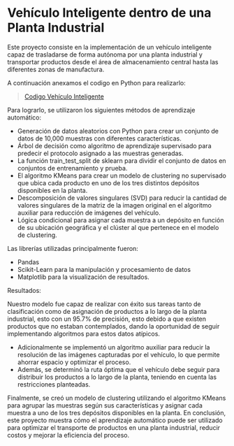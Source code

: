 # Vehículo Inteligente dentro de una Planta Industrial

Este proyecto consiste en la implementación de un vehículo inteligente capaz de trasladarse de forma autónoma por una planta industrial y transportar productos desde el área de almacenamiento central hasta las diferentes zonas de manufactura.

A continuación anexamos el codigo en Python para realizarlo:

> [Codigo Vehículo Inteligente](https://github.com/actfin/Proyectos/blob/main/Vehiculo%20Inteligente/Resultados.ipynb)

Para lograrlo, se utilizaron los siguientes métodos de aprendizaje automático:

* Generación de datos aleatorios con Python para crear un conjunto de datos de 10,000 muestras con diferentes características.
* Árbol de decisión como algoritmo de aprendizaje supervisado para predecir el protocolo asignado a las muestras generadas.
* La función train_test_split de sklearn para dividir el conjunto de datos en conjuntos de entrenamiento y prueba.
* El algoritmo KMeans para crear un modelo de clustering no supervisado que ubica cada producto en uno de los tres distintos depósitos disponibles en la planta.
* Descomposición de valores singulares (SVD) para reducir la cantidad de valores singulares de la matriz de la imagen original en el algoritmo auxiliar para reducción de imágenes del vehículo.
* Lógica condicional para asignar cada muestra a un depósito en función de su ubicación geográfica y el clúster al que pertenece en el modelo de clustering.

Las librerías utilizadas principalmente fueron:

* Pandas
* Scikit-Learn para la manipulación y procesamiento de datos
* Matplotlib para la visualización de resultados.

Resultados:

Nuestro modelo fue capaz de realizar con éxito sus tareas tanto de clasificación como de asignación de productos a lo largo de la planta industrial, esto con un 95.7% de precisión, esto debido a que existen productos que no estaban contemplados, dando la oportunidad de seguir implementando algoritmos para estos datos atípicos.

* Adicionalmente se implementó un algoritmo auxiliar para reducir la resolución de las imágenes capturadas por el vehículo, lo que permite ahorrar espacio y optimizar el proceso. 
* Además, se determinó la ruta óptima que el vehículo debe seguir para distribuir los productos a lo largo de la planta, teniendo en cuenta las restricciones planteadas.

Finalmente, se creó un modelo de clustering utilizando el algoritmo KMeans para agrupar las muestras según sus características y asignar cada muestra a uno de los tres depósitos disponibles en la planta. En conclusión, este proyecto muestra cómo el aprendizaje automático puede ser utilizado para optimizar el transporte de productos en una planta industrial, reducir costos y mejorar la eficiencia del proceso.
